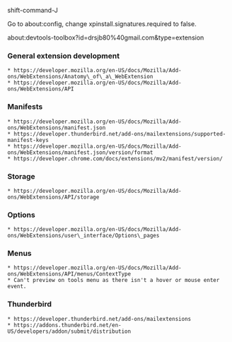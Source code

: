 shift-command-J

Go to about:config, change xpinstall.signatures.required to false.

about:devtools-toolbox?id=drsjb80%40gmail.com&type=extension

### General extension development
    * https://developer.mozilla.org/en-US/docs/Mozilla/Add-ons/WebExtensions/Anatomy\_of\_a\_WebExtension
    * https://developer.mozilla.org/en-US/docs/Mozilla/Add-ons/WebExtensions/API

### Manifests
    * https://developer.mozilla.org/en-US/docs/Mozilla/Add-ons/WebExtensions/manifest.json
    * https://developer.thunderbird.net/add-ons/mailextensions/supported-manifest-keys
    * https://developer.mozilla.org/en-US/docs/Mozilla/Add-ons/WebExtensions/manifest.json/version/format
    * https://developer.chrome.com/docs/extensions/mv2/manifest/version/

### Storage
    * https://developer.mozilla.org/en-US/docs/Mozilla/Add-ons/WebExtensions/API/storage

### Options
    * https://developer.mozilla.org/en-US/docs/Mozilla/Add-ons/WebExtensions/user\_interface/Options\_pages

### Menus
    * https://developer.mozilla.org/en-US/docs/Mozilla/Add-ons/WebExtensions/API/menus/ContextType
    * Can't preview on tools menu as there isn't a hover or mouse enter event.

### Thunderbird
    * https://developer.thunderbird.net/add-ons/mailextensions
    * https://addons.thunderbird.net/en-US/developers/addon/submit/distribution
